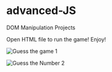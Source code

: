 # advanced-JS
DOM Manipulation Projects

Open HTML file to run the game! Enjoy!


![Guess the game 1](https://user-images.githubusercontent.com/54246887/143721346-98071663-b14a-49ee-9789-b18a0bbb0ae4.JPG)




![Guess the Number 2](https://user-images.githubusercontent.com/54246887/143721351-93a7fd5a-100a-43dd-8d5d-39dc9cabdc3b.JPG)
